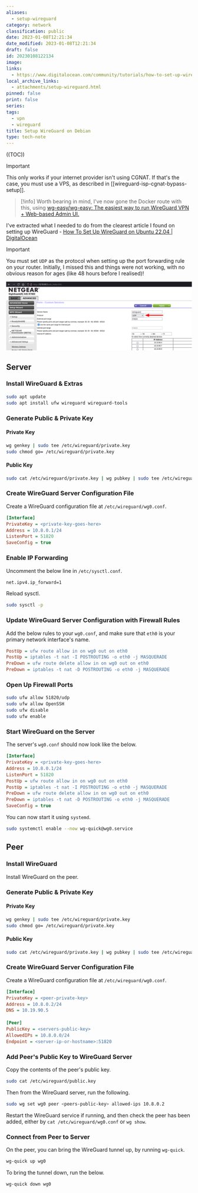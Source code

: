 ```yaml
---
aliases:
  - setup-wireguard
category: network
classification: public
date: 2023-01-08T12:21:34
date_modified: 2023-01-08T12:21:34
draft: false
id: 20230108122134
image: 
links:
  - https://www.digitalocean.com/community/tutorials/how-to-set-up-wireguard-on-ubuntu-22-04
local_archive_links:
  - attachments/setup-wireguard.html
pinned: false
print: false
series: 
tags:
  - vpn
  - wireguard
title: Setup WireGuard on Debian
type: tech-note
---
```


((TOC))

> [!important]
> This only works if your internet provider isn't using CGNAT. If that's the case, you must use a VPS, as described in [[wireguard-isp-cgnat-bypass-setup]].

> [!info]
> Worth bearing in mind, I've now gone the Docker route with this, using [wg-easy/wg-easy: The easiest way to run WireGuard VPN + Web-based Admin UI.](https://github.com/wg-easy/wg-easy)

I've extracted what I needed to do from the clearest article I found on setting up WireGuard - [How To Set Up WireGuard on Ubuntu 22.04 | DigitalOcean](https://www.digitalocean.com/community/tutorials/how-to-set-up-wireguard-on-ubuntu-22-04) 

> [!important]
> You must set `UDP` as the protocol when setting up the port forwarding rule on your router. Initially, I missed this and things were not working, with no obvious reason for ages (like 48 hours before I realised)!

![](attachments/setup-wireguard.png)

## Server

### Install WireGuard & Extras

```sh
sudo apt update
sudo apt install ufw wireguard wireguard-tools
```

### Generate Public & Private Key

#### Private Key

```sh
wg genkey | sudo tee /etc/wireguard/private.key
sudo chmod go= /etc/wireguard/private.key
```

#### Public Key

```sh
sudo cat /etc/wireguard/private.key | wg pubkey | sudo tee /etc/wireguard/public.key
```

### Create WireGuard Server Configuration File

Create a WireGuard configuration file at `/etc/wireguard/wg0.conf`.

```ini
[Interface]
PrivateKey = <private-key-goes-here>
Address = 10.8.0.1/24
ListenPort = 51820
SaveConfig = true
```

### Enable IP Forwarding

Uncomment the below line in `/etc/sysctl.conf`.

```sh
net.ipv4.ip_forward=1
```

Reload sysctl.

```sh
sudo sysctl -p
```

### Update WireGuard Server Configuration with Firewall Rules

Add the below rules to your `wg0.conf`, and make sure that `eth0` is your primary network interface's name.

```ini
PostUp = ufw route allow in on wg0 out on eth0
PostUp = iptables -t nat -I POSTROUTING -o eth0 -j MASQUERADE
PreDown = ufw route delete allow in on wg0 out on eth0
PreDown = iptables -t nat -D POSTROUTING -o eth0 -j MASQUERADE
```

### Open Up Firewall Ports

```sh
sudo ufw allow 51820/udp
sudo ufw allow OpenSSH
sudo ufw disable
sudo ufw enable
```

### Start WireGuard on the Server

The server's `wg0.conf` should now look like the below.

```ini
[Interface]
PrivateKey = <private-key-goes-here>
Address = 10.8.0.1/24
ListenPort = 51820
PostUp = ufw route allow in on wg0 out on eth0
PostUp = iptables -t nat -I POSTROUTING -o eth0 -j MASQUERADE
PreDown = ufw route delete allow in on wg0 out on eth0
PreDown = iptables -t nat -D POSTROUTING -o eth0 -j MASQUERADE
SaveConfig = true
```

You can now start it using `systemd`.

```sh
sudo systemctl enable --now wg-quick@wg0.service
```

## Peer

### Install WireGuard

Install WireGuard on the peer.

### Generate Public & Private Key

#### Private Key

```sh
wg genkey | sudo tee /etc/wireguard/private.key
sudo chmod go= /etc/wireguard/private.key
```

#### Public Key

```sh
sudo cat /etc/wireguard/private.key | wg pubkey | sudo tee /etc/wireguard/public.key
```

### Create WireGuard Server Configuration File

Create a WireGuard configuration file at `/etc/wireguard/wg0.conf`.

```ini
[Interface]
PrivateKey = <peer-private-key>
Address = 10.8.0.2/24
DNS = 10.19.90.5

[Peer]
PublicKey = <servers-public-key>
AllowedIPs = 10.8.0.0/24
Endpoint = <server-ip-or-hostname>:51820
```

### Add Peer's Public Key to WireGuard Server

Copy the contents of the peer's public key.

```sh
sudo cat /etc/wireguard/public.key
```

Then from the WireGuard server, run the following.

```sh
sudo wg set wg0 peer <peers-public-key> allowed-ips 10.8.0.2
```

Restart the WireGuard service if running, and then check the peer has been added, either by `cat /etc/wireguard/wg0.conf` or `wg show`.

### Connect from Peer to Server

On the peer, you can bring the WireGuard tunnel up, by running `wg-quick`.

```sh
wg-quick up wg0
```

To bring the tunnel down, run the below.

```sh
wg-quick down wg0
```